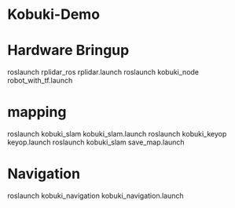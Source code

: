 # Kobuki-Demo

# Hardware Bringup 
roslaunch rplidar_ros rplidar.launch 
roslaunch kobuki_node robot_with_tf.launch

#  mapping
roslaunch kobuki_slam kobuki_slam.launch
 roslaunch kobuki_keyop keyop.launch
roslaunch kobuki_slam save_map.launch  

#  Navigation 
roslaunch kobuki_navigation kobuki_navigation.launch 
